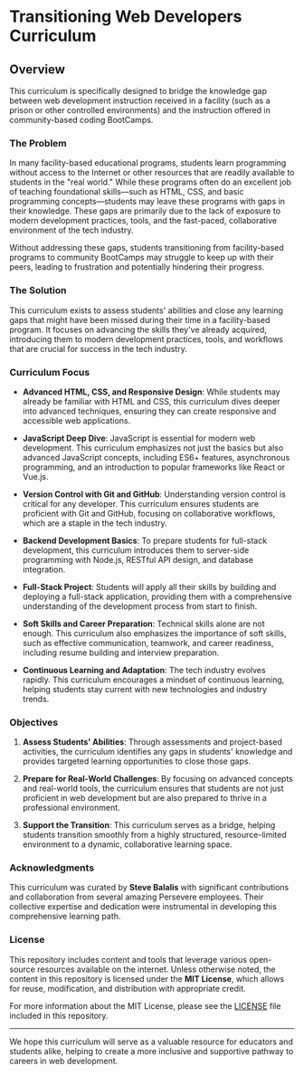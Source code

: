 # Transitioning Web Developers Curriculum

## Overview

This curriculum is specifically designed to bridge the knowledge gap between web development instruction received in a facility (such as a prison or other controlled environments) and the instruction offered in community-based coding BootCamps. 

### The Problem

In many facility-based educational programs, students learn programming without access to the Internet or other resources that are readily available to students in the "real world." While these programs often do an excellent job of teaching foundational skills—such as HTML, CSS, and basic programming concepts—students may leave these programs with gaps in their knowledge. These gaps are primarily due to the lack of exposure to modern development practices, tools, and the fast-paced, collaborative environment of the tech industry.

Without addressing these gaps, students transitioning from facility-based programs to community BootCamps may struggle to keep up with their peers, leading to frustration and potentially hindering their progress. 

### The Solution

This curriculum exists to assess students' abilities and close any learning gaps that might have been missed during their time in a facility-based program. It focuses on advancing the skills they've already acquired, introducing them to modern development practices, tools, and workflows that are crucial for success in the tech industry.

### Curriculum Focus

- **Advanced HTML, CSS, and Responsive Design**: While students may already be familiar with HTML and CSS, this curriculum dives deeper into advanced techniques, ensuring they can create responsive and accessible web applications.
  
- **JavaScript Deep Dive**: JavaScript is essential for modern web development. This curriculum emphasizes not just the basics but also advanced JavaScript concepts, including ES6+ features, asynchronous programming, and an introduction to popular frameworks like React or Vue.js.
  
- **Version Control with Git and GitHub**: Understanding version control is critical for any developer. This curriculum ensures students are proficient with Git and GitHub, focusing on collaborative workflows, which are a staple in the tech industry.
  
- **Backend Development Basics**: To prepare students for full-stack development, this curriculum introduces them to server-side programming with Node.js, RESTful API design, and database integration.
  
- **Full-Stack Project**: Students will apply all their skills by building and deploying a full-stack application, providing them with a comprehensive understanding of the development process from start to finish.
  
- **Soft Skills and Career Preparation**: Technical skills alone are not enough. This curriculum also emphasizes the importance of soft skills, such as effective communication, teamwork, and career readiness, including resume building and interview preparation.
  
- **Continuous Learning and Adaptation**: The tech industry evolves rapidly. This curriculum encourages a mindset of continuous learning, helping students stay current with new technologies and industry trends.

### Objectives

1. **Assess Students' Abilities**: Through assessments and project-based activities, the curriculum identifies any gaps in students' knowledge and provides targeted learning opportunities to close those gaps.
   
2. **Prepare for Real-World Challenges**: By focusing on advanced concepts and real-world tools, the curriculum ensures that students are not just proficient in web development but are also prepared to thrive in a professional environment.
   
3. **Support the Transition**: This curriculum serves as a bridge, helping students transition smoothly from a highly structured, resource-limited environment to a dynamic, collaborative learning space.

### Acknowledgments

This curriculum was curated by **Steve Balalis** with significant contributions and collaboration from several amazing Persevere employees. Their collective expertise and dedication were instrumental in developing this comprehensive learning path. 

### License

This repository includes content and tools that leverage various open-source resources available on the internet. Unless otherwise noted, the content in this repository is licensed under the **MIT License**, which allows for reuse, modification, and distribution with appropriate credit. 

For more information about the MIT License, please see the [LICENSE](https://opensource.org/licenses/MIT) file included in this repository.

---

We hope this curriculum will serve as a valuable resource for educators and students alike, helping to create a more inclusive and supportive pathway to careers in web development.
